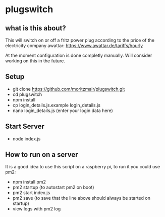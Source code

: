 # plugswitch

## what is this about?

This will switch on or off a fritz power plug according to the price of the electricity company awattar: https://www.awattar.de/tariffs/hourly

At the moment configuration is done completly manually. Will consider working on this in the future.

## Setup
* git clone https://github.com/moritzmair/plugswitch.git
* cd plugswitch
* npm install
* cp login_details.js.example login_details.js
* nano login_details.js (enter your login data here)

## Start Server
* node index.js

## How to run on a server
It is a good idea to use this script on a raspberry pi, to run it you could use pm2:
* npm install pm2
* pm2 startup (to autostart pm2 on boot)
* pm2 start index.js
* pm2 save (to save that the line above should always be started on startup)
* view logs with pm2 log